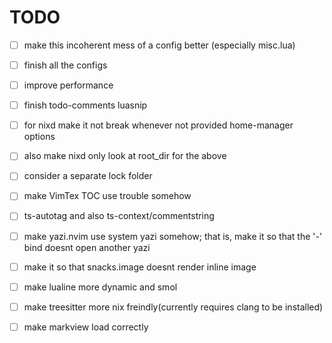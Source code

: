 # TODO

- [ ] make this incoherent mess of a config better (especially misc.lua)

- [ ] finish all the configs

- [ ] improve performance

- [ ] finish todo-comments luasnip

- [ ] for nixd make it not break whenever not provided home-manager options

- [ ] also make nixd only look at root_dir for the above

- [ ] consider a separate lock folder

- [ ] make VimTex TOC use trouble somehow

- [ ] ts-autotag and also ts-context/commentstring

- [ ] make yazi.nvim use system yazi somehow; that is, make it so that the '-'
  bind doesnt open another yazi

- [ ] make it so that snacks.image doesnt render inline image

- [ ] make lualine more dynamic and smol

- [ ] make treesitter more nix freindly(currently requires clang to be installed)

- [ ] make markview load correctly

